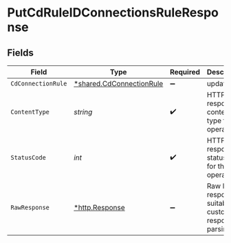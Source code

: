 # PutCdRuleIDConnectionsRuleResponse


## Fields

| Field                                                                      | Type                                                                       | Required                                                                   | Description                                                                |
| -------------------------------------------------------------------------- | -------------------------------------------------------------------------- | -------------------------------------------------------------------------- | -------------------------------------------------------------------------- |
| `CdConnectionRule`                                                         | [*shared.CdConnectionRule](../../../pkg/models/shared/cdconnectionrule.md) | :heavy_minus_sign:                                                         | updated                                                                    |
| `ContentType`                                                              | *string*                                                                   | :heavy_check_mark:                                                         | HTTP response content type for this operation                              |
| `StatusCode`                                                               | *int*                                                                      | :heavy_check_mark:                                                         | HTTP response status code for this operation                               |
| `RawResponse`                                                              | [*http.Response](https://pkg.go.dev/net/http#Response)                     | :heavy_minus_sign:                                                         | Raw HTTP response; suitable for custom response parsing                    |